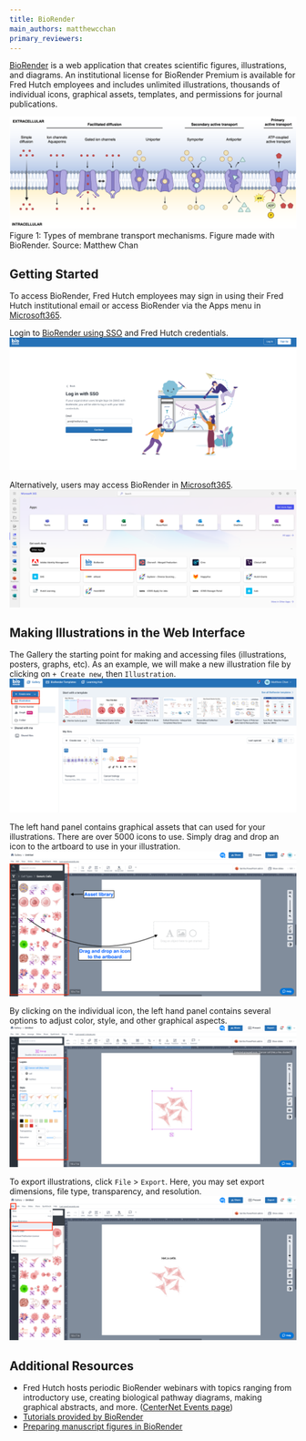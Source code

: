 ```yaml
---
title: BioRender
main_authors: matthewcchan
primary_reviewers: 
---
```


[BioRender](https://www.biorender.com/) is a web application that creates scientific figures, illustrations, and diagrams. 
An institutional license for BioRender Premium is available for Fred Hutch employees and includes unlimited illustrations, thousands of individual icons, graphical assets, templates, and permissions for journal publications.

![biorender_transport_example](./assets/biorender_example1.png)
Figure 1: Types of membrane transport mechanisms. Figure made with BioRender. Source: Matthew Chan
 

## Getting Started
To access BioRender, Fred Hutch employees may sign in using their Fred Hutch institutional email or access BioRender via the Apps menu in [Microsoft365](https://www.microsoft365.com/apps?auth=2&home=1).

Login to [BioRender using SSO](https://app.biorender.com/user/sso) and Fred Hutch credentials. 
![](./assets/biorender_login.png)

Alternatively, users may access BioRender in [Microsoft365](https://www.microsoft365.com/apps?auth=2&home=1).
![](./assets/biorender_apps.png)


## Making Illustrations in the Web Interface

The Gallery the starting point for making and accessing files (illustrations, posters, graphs, etc). As an example, we will make a new illustration file by clicking on `+ Create new`,  then `Illustration`.
![](./assets/biorender_gallery.png)


The left hand panel contains graphical assets that can used for your illustrations. There are over 5000 icons to use. Simply drag and drop an icon to the artboard to use in your illustration.
![](./assets/biorender_artboard.png)

By clicking on the individual icon, the left hand panel contains several options to adjust color, style, and other graphical aspects. 
![](./assets/biorender_style.png)


To export illustrations, click `File` > `Export`. Here, you may set export dimensions, file type, transparency, and resolution. 
![](./assets/biorender_export.png)


## Additional Resources
- Fred Hutch hosts periodic BioRender webinars with topics ranging from introductory use, creating biological pathway diagrams, making graphical abstracts, and more. ([CenterNet Events page](https://centernet.fredhutch.org/e.html#eyJrZXl3b3JkcyI6ImJpb3JlbmRlciIsInR5cGUiOiIiLCJwYWdpbmciOjIwLCJldmVudFR5cGUiOltdLCJob3N0IjpbXSwiZGF0ZSI6e319))
-  [Tutorials provided by BioRender](https://www.biorender.com/learn)
-  [Preparing manuscript figures in BioRender](https://www.biorender.com/learn/tips-for-preparing-your-manuscript-in-biorender)